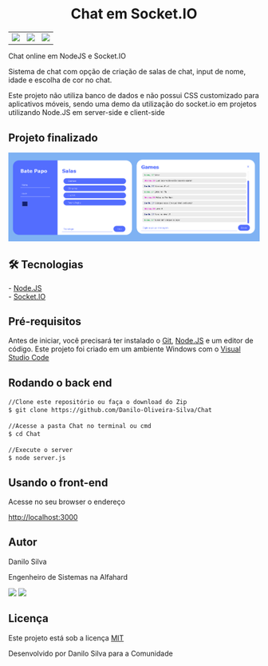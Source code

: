 <h1 align="center">Chat em Socket.IO</h1>

<table border=0>
<tr>
    <td><img src="https://img.shields.io/static/v1?label=Autor&message=Danilo%20Silva&color=7159c1&style=for-the-badge&logo=" /></td>
    <td><img src="https://img.shields.io/static/v1?label=Node.JS&message=12.18.2&color=1c841c&style=for-the-badge&logo=node.js" /></td>
    <td><img src="https://img.shields.io/static/v1?label=Socket.io&message=4.0&color=010101&style=for-the-badge&logo=socket.io" /></td>
</tr>
</table>


<p>Chat online em NodeJS e Socket.IO</p>

<p>Sistema de chat com opção de criação de salas de chat, input de nome, idade e escolha de cor no chat.</p>
<p>Este projeto não utiliza banco de dados e não possui CSS customizado para aplicativos móveis, sendo uma demo da utilização do socket.io em projetos utilizando Node.JS em server-side e client-side</p>

<h2>Projeto finalizado</h2>

![Alt text](https://github.com/Danilo-Oliveira-Silva/Chat/blob/main/chat-print-geral.png "Print")

<h2>🛠 Tecnologias</h2>
- <a href="https://nodejs.org/en/">Node.JS</a><br />
- <a href="https://socket.io/">Socket.IO</a>

<h2>Pré-requisitos</h2>
<p>Antes de iniciar, você precisará ter instalado o <a href="https://git.scm.com">Git</a>, <a href="https://nodejs.org/en/">Node.JS</a> e um editor de código. Este projeto foi criado em um ambiente Windows com o <a href="https://code.visualstudio.com/">Visual Studio Code</a></P>

<h2>Rodando o back end</h2>

```node
//Clone este repositório ou faça o download do Zip
$ git clone https://github.com/Danilo-Oliveira-Silva/Chat

//Acesse a pasta Chat no terminal ou cmd
$ cd Chat

//Execute o server
$ node server.js

```

<h2> Usando o front-end</h2>

<p> Acesse no seu browser o endereço</p>
<a href="http://localhost:3000">http://localhost:3000</a>

<h2>Autor</h2>
<p>Danilo Silva</p>
<p>Engenheiro de Sistemas na Alfahard</p>
<a href="https://www.linkedin.com/in/danilo-silva-44518956/"><img src="https://img.shields.io/static/v1?label=&message=LINKEDIN&color=0A66C2&style=for-the-badge&logo=linkedin" /></a>
<a href="mailto:danilo.o.s@hotmail.com"><img src="https://img.shields.io/static/v1?label=&message=E-mail&color=007722&style=for-the-badge&logo=mail.ru" /></a>


<h2>Licença</h2>
<p> Este projeto está sob a licença <a href="https://github.com/Danilo-Oliveira-Silva/Chat/blob/main/LICENSE">MIT</a></P>
<p> Desenvolvido por Danilo Silva para a Comunidade</p>

